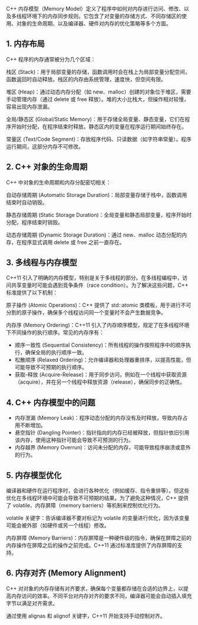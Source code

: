 C++ 内存模型（Memory Model）定义了程序中如何对内存进行访问、修改、以及多线程环境下的内存同步规则。它包含了对变量的存储方式、不同存储区的使用、对象的生命周期、以及编译器、硬件对内存的优化策略等多个方面。

## 1. 内存布局

C++ 程序的内存通常被分为几个区域：

栈区 (Stack)：用于局部变量的存储，函数调用时会在栈上为局部变量分配空间，函数返回时自动释放。栈区的内存由系统管理，速度快，但空间有限。

堆区 (Heap)：通过动态内存分配（如 new、malloc）创建的对象位于堆区，需要手动管理内存（通过 delete 或 free 释放）。堆的大小比栈大，但操作相对较慢，容易出现内存泄漏。

全局/静态区 (Global/Static Memory)：用于存储全局变量、静态变量，它们在程序开始时分配，在程序结束时释放。静态区内的变量在程序运行期间始终存在。

常量区 (Text/Code Segment)：存放程序代码、只读数据（如字符串常量）。程序运行期间，这部分内存不可修改。

## 2. C++ 对象的生命周期

C++ 中对象的生命周期和内存分配密切相关：

自动存储周期 (Automatic Storage Duration)：局部变量存储于栈中，函数调用结束时自动销毁。

静态存储周期 (Static Storage Duration)：全局变量和静态局部变量，程序开始时分配，程序结束时销毁。

动态存储周期 (Dynamic Storage Duration)：通过 new、malloc 动态分配的内存，在程序显式调用 delete 或 free 之前一直存在。

## 3. 多线程与内存模型

C++11 引入了明确的内存模型，特别是关于多线程的部分。在多线程编程中，访问共享变量时可能会遇到竞争条件（race condition）。为了解决这些问题，C++ 标准提供了以下机制：

原子操作 (Atomic Operations)：C++ 提供了 std::atomic 类模板，用于进行不可分割的原子操作，确保多个线程访问同一个变量时不会产生数据竞争。

内存序 (Memory Ordering)：C++11 引入了内存顺序模型，规定了在多线程环境下不同操作的执行顺序。常见的内存序有：

- 顺序一致性 (Sequential Consistency)：所有线程的操作按照程序中的顺序执行，确保全局的执行顺序一致。
- 松散顺序 (Relaxed Ordering)：允许编译器和处理器重排序，以提高性能，但可能导致不可预期的执行顺序。
- 获取-释放 (Acquire-Release)：用于同步访问，例如在一个线程中获取资源（acquire），并在另一个线程中释放资源（release），确保同步的正确性。

## 4. C++ 内存模型中的问题

- 内存泄漏 (Memory Leak)：程序动态分配的内存没有及时释放，导致内存占用不断增加。
- 悬空指针 (Dangling Pointer)：指针指向的内存已经被释放，但指针依旧引用该内存，使用这种指针可能会导致不可预测的行为。
- 内存越界 (Memory Overrun)：访问未分配的内存，可能导致程序崩溃或意外的行为。

## 5. 内存模型优化

编译器和硬件在运行程序时，会进行各种优化（例如缓存、指令重排等）。但这些优化在多线程环境中可能会导致不可预期的结果。为了避免这种情况，C++ 提供了 volatile、内存屏障（memory barriers）等机制来控制优化行为。

volatile 关键字：告诉编译器不要对标记为 volatile 的变量进行优化，因为该变量可能会被外部（如硬件或另一个线程）修改。

内存屏障 (Memory Barriers)：内存屏障是一种硬件级的指令，确保在屏障之前的内存操作在屏障之后的操作之前完成。C++11 通过标准库提供了内存屏障的支持。

## 6. 内存对齐 (Memory Alignment)

C++ 对对象的内存存储有对齐要求，确保每个变量都存储在合适的边界上，以提高内存访问的效率。不同平台对内存对齐的要求不同，编译器可能会自动插入填充字节以满足对齐需求。

通过使用 alignas 和 alignof 关键字，C++11 开始支持手动控制对齐。
